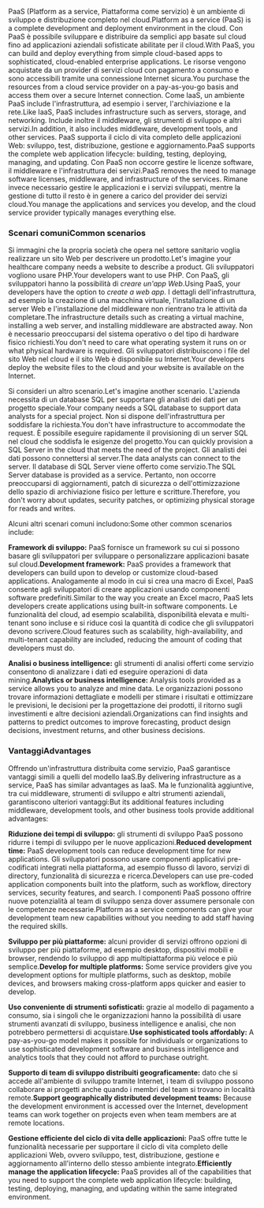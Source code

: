 <span data-ttu-id="46696-101">PaaS (Platform as a service, Piattaforma come servizio) è un ambiente di sviluppo e distribuzione completo nel cloud.</span><span class="sxs-lookup"><span data-stu-id="46696-101">Platform as a service (PaaS) is a complete development and deployment environment in the cloud.</span></span> <span data-ttu-id="46696-102">Con PaaS è possibile sviluppare e distribuire da semplici app basate sul cloud fino ad applicazioni aziendali sofisticate abilitate per il cloud.</span><span class="sxs-lookup"><span data-stu-id="46696-102">With PaaS, you can build and deploy everything from simple cloud-based apps to sophisticated, cloud-enabled enterprise applications.</span></span> <span data-ttu-id="46696-103">Le risorse vengono acquistate da un provider di servizi cloud con pagamento a consumo e sono accessibili tramite una connessione Internet sicura.</span><span class="sxs-lookup"><span data-stu-id="46696-103">You purchase the resources from a cloud service provider on a pay-as-you-go basis and access them over a secure Internet connection.</span></span> <span data-ttu-id="46696-104">Come IaaS, un ambiente PaaS include l'infrastruttura, ad esempio i server, l'archiviazione e la rete.</span><span class="sxs-lookup"><span data-stu-id="46696-104">Like IaaS, PaaS includes infrastructure such as servers, storage, and networking.</span></span> <span data-ttu-id="46696-105">Include inoltre il middleware, gli strumenti di sviluppo e altri servizi.</span><span class="sxs-lookup"><span data-stu-id="46696-105">In addition, it also includes middleware, development tools, and other services.</span></span> <span data-ttu-id="46696-106">PaaS supporta il ciclo di vita completo delle applicazioni Web: sviluppo, test, distribuzione, gestione e aggiornamento.</span><span class="sxs-lookup"><span data-stu-id="46696-106">PaaS supports the complete web application lifecycle: building, testing, deploying, managing, and updating.</span></span> <span data-ttu-id="46696-107">Con PaaS non occorre gestire le licenze software, il middleware e l'infrastruttura dei servizi.</span><span class="sxs-lookup"><span data-stu-id="46696-107">PaaS removes the need to manage software licenses, middleware, and infrastructure of the services.</span></span> <span data-ttu-id="46696-108">Rimane invece necessario gestire le applicazioni e i servizi sviluppati, mentre la gestione di tutto il resto è in genere a carico del provider dei servizi cloud.</span><span class="sxs-lookup"><span data-stu-id="46696-108">You manage the applications and services you develop, and the cloud service provider typically manages everything else.</span></span>

### <a name="common-scenarios"></a><span data-ttu-id="46696-109">Scenari comuni</span><span class="sxs-lookup"><span data-stu-id="46696-109">Common scenarios</span></span>

<span data-ttu-id="46696-110">Si immagini che la propria società che opera nel settore sanitario voglia realizzare un sito Web per descrivere un prodotto.</span><span class="sxs-lookup"><span data-stu-id="46696-110">Let's imagine your healthcare company needs a website to describe a product.</span></span> <span data-ttu-id="46696-111">Gli sviluppatori vogliono usare PHP.</span><span class="sxs-lookup"><span data-stu-id="46696-111">Your developers want to use PHP.</span></span> <span data-ttu-id="46696-112">Con PaaS, gli sviluppatori hanno la possibilità di *creare un'app Web*.</span><span class="sxs-lookup"><span data-stu-id="46696-112">Using PaaS, your developers have the option to *create a web app*.</span></span> <span data-ttu-id="46696-113">I dettagli dell'infrastruttura, ad esempio la creazione di una macchina virtuale, l'installazione di un server Web e l'installazione del middleware non rientrano tra le attività da completare.</span><span class="sxs-lookup"><span data-stu-id="46696-113">The infrastructure details such as creating a virtual machine, installing a web server, and installing middleware are abstracted away.</span></span> <span data-ttu-id="46696-114">Non è necessario preoccuparsi del sistema operativo o del tipo di hardware fisico richiesti.</span><span class="sxs-lookup"><span data-stu-id="46696-114">You don't need to care what operating system it runs on or what physical hardware is required.</span></span> <span data-ttu-id="46696-115">Gli sviluppatori distribuiscono i file del sito Web nel cloud e il sito Web è disponibile su Internet.</span><span class="sxs-lookup"><span data-stu-id="46696-115">Your developers deploy the website files to the cloud and your website is available on the Internet.</span></span>

<span data-ttu-id="46696-116">Si consideri un altro scenario.</span><span class="sxs-lookup"><span data-stu-id="46696-116">Let's imagine another scenario.</span></span> <span data-ttu-id="46696-117">L'azienda necessita di un database SQL per supportare gli analisti dei dati per un progetto speciale.</span><span class="sxs-lookup"><span data-stu-id="46696-117">Your company needs a SQL database to support data analysts for a special project.</span></span> <span data-ttu-id="46696-118">Non si dispone dell'infrastruttura per soddisfare la richiesta.</span><span class="sxs-lookup"><span data-stu-id="46696-118">You don't have infrastructure to accommodate the request.</span></span> <span data-ttu-id="46696-119">È possibile eseguire rapidamente il provisioning di un server SQL nel cloud che soddisfa le esigenze del progetto.</span><span class="sxs-lookup"><span data-stu-id="46696-119">You can quickly provision a SQL Server in the cloud that meets the need of the project.</span></span> <span data-ttu-id="46696-120">Gli analisti dei dati possono connettersi al server.</span><span class="sxs-lookup"><span data-stu-id="46696-120">The data analysts can connect to the server.</span></span> <span data-ttu-id="46696-121">Il database di SQL Server viene offerto come servizio.</span><span class="sxs-lookup"><span data-stu-id="46696-121">The SQL Server database is provided as a service.</span></span> <span data-ttu-id="46696-122">Pertanto, non occorre preoccuparsi di aggiornamenti, patch di sicurezza o dell'ottimizzazione dello spazio di archiviazione fisico per letture e scritture.</span><span class="sxs-lookup"><span data-stu-id="46696-122">Therefore, you don't worry about updates, security patches, or optimizing physical storage for reads and writes.</span></span>

<span data-ttu-id="46696-123">Alcuni altri scenari comuni includono:</span><span class="sxs-lookup"><span data-stu-id="46696-123">Some other common scenarios include:</span></span>

<span data-ttu-id="46696-124">**Framework di sviluppo:** PaaS fornisce un framework su cui si possono basare gli sviluppatori per sviluppare o personalizzare applicazioni basate sul cloud.</span><span class="sxs-lookup"><span data-stu-id="46696-124">**Development framework:** PaaS provides a framework that developers can build upon to develop or customize cloud-based applications.</span></span> <span data-ttu-id="46696-125">Analogamente al modo in cui si crea una macro di Excel, PaaS consente agli sviluppatori di creare applicazioni usando componenti software predefiniti.</span><span class="sxs-lookup"><span data-stu-id="46696-125">Similar to the way you create an Excel macro, PaaS lets developers create applications using built-in software components.</span></span> <span data-ttu-id="46696-126">Le funzionalità del cloud, ad esempio scalabilità, disponibilità elevata e multi-tenant sono incluse e si riduce così la quantità di codice che gli sviluppatori devono scrivere.</span><span class="sxs-lookup"><span data-stu-id="46696-126">Cloud features such as scalability, high-availability, and multi-tenant capability are included, reducing the amount of coding that developers must do.</span></span>

<span data-ttu-id="46696-127">**Analisi o business intelligence:** gli strumenti di analisi offerti come servizio consentono di analizzare i dati ed eseguire operazioni di data mining.</span><span class="sxs-lookup"><span data-stu-id="46696-127">**Analytics or business intelligence:** Analysis tools provided as a service allows you to analyze and mine data.</span></span> <span data-ttu-id="46696-128">Le organizzazioni possono trovare informazioni dettagliate e modelli per stimare i risultati e ottimizzare le previsioni, le decisioni per la progettazione dei prodotti, il ritorno sugli investimenti e altre decisioni aziendali.</span><span class="sxs-lookup"><span data-stu-id="46696-128">Organizations can find insights and patterns to predict outcomes to improve forecasting, product design decisions, investment returns, and other business decisions.</span></span>

### <a name="advantages"></a><span data-ttu-id="46696-129">Vantaggi</span><span class="sxs-lookup"><span data-stu-id="46696-129">Advantages</span></span>

<span data-ttu-id="46696-130">Offrendo un'infrastruttura distribuita come servizio, PaaS garantisce vantaggi simili a quelli del modello IaaS.</span><span class="sxs-lookup"><span data-stu-id="46696-130">By delivering infrastructure as a service, PaaS has similar advantages as IaaS.</span></span> <span data-ttu-id="46696-131">Ma le funzionalità aggiuntive, tra cui middleware, strumenti di sviluppo e altri strumenti aziendali, garantiscono ulteriori vantaggi:</span><span class="sxs-lookup"><span data-stu-id="46696-131">But its additional features including middleware, development tools, and other business tools provide additional advantages:</span></span>

<span data-ttu-id="46696-132">**Riduzione dei tempi di sviluppo:** gli strumenti di sviluppo PaaS possono ridurre i tempi di sviluppo per le nuove applicazioni.</span><span class="sxs-lookup"><span data-stu-id="46696-132">**Reduced development time:** PaaS development tools can reduce development time for new applications.</span></span> <span data-ttu-id="46696-133">Gli sviluppatori possono usare componenti applicativi pre-codificati integrati nella piattaforma, ad esempio flusso di lavoro, servizi di directory, funzionalità di sicurezza e ricerca.</span><span class="sxs-lookup"><span data-stu-id="46696-133">Developers can use pre-coded application components built into the platform, such as workflow, directory services, security features, and search.</span></span> <span data-ttu-id="46696-134">I componenti PaaS possono offrire nuove potenzialità al team di sviluppo senza dover assumere personale con le competenze necessarie.</span><span class="sxs-lookup"><span data-stu-id="46696-134">Platform as a service components can give your development team new capabilities without you needing to add staff having the required skills.</span></span>

<span data-ttu-id="46696-135">**Sviluppo per più piattaforme:** alcuni provider di servizi offrono opzioni di sviluppo per più piattaforme, ad esempio desktop, dispositivi mobili e browser, rendendo lo sviluppo di app multipiattaforma più veloce e più semplice.</span><span class="sxs-lookup"><span data-stu-id="46696-135">**Develop for multiple platforms:** Some service providers give you development options for multiple platforms, such as desktop, mobile devices, and browsers making cross-platform apps quicker and easier to develop.</span></span>

<span data-ttu-id="46696-136">**Uso conveniente di strumenti sofisticati:** grazie al modello di pagamento a consumo, sia i singoli che le organizzazioni hanno la possibilità di usare strumenti avanzati di sviluppo, business intelligence e analisi, che non potrebbero permettersi di acquistare.</span><span class="sxs-lookup"><span data-stu-id="46696-136">**Use sophisticated tools affordably:** A pay-as-you-go model makes it possible for individuals or organizations to use sophisticated development software and business intelligence and analytics tools that they could not afford to purchase outright.</span></span>

<span data-ttu-id="46696-137">**Supporto di team di sviluppo distribuiti geograficamente:** dato che si accede all'ambiente di sviluppo tramite Internet, i team di sviluppo possono collaborare ai progetti anche quando i membri del team si trovano in località remote.</span><span class="sxs-lookup"><span data-stu-id="46696-137">**Support geographically distributed development teams:** Because the development environment is accessed over the Internet, development teams can work together on projects even when team members are at remote locations.</span></span>

<span data-ttu-id="46696-138">**Gestione efficiente del ciclo di vita delle applicazioni:** PaaS offre tutte le funzionalità necessarie per supportare il ciclo di vita completo delle applicazioni Web, ovvero sviluppo, test, distribuzione, gestione e aggiornamento all'interno dello stesso ambiente integrato.</span><span class="sxs-lookup"><span data-stu-id="46696-138">**Efficiently manage the application lifecycle:** PaaS provides all of the capabilities that you need to support the complete web application lifecycle: building, testing, deploying, managing, and updating within the same integrated environment.</span></span>
